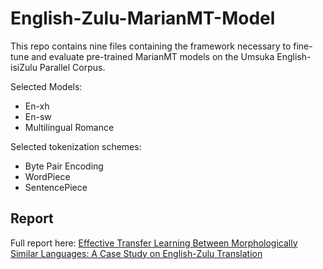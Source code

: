 # English-Zulu-MarianMT-Model

This repo contains nine files containing the framework necessary to fine-tune and evaluate pre-trained MarianMT models on the Umsuka English-isiZulu Parallel Corpus.

Selected Models:
- En-xh 
- En-sw
- Multilingual Romance

Selected tokenization schemes:
- Byte Pair Encoding
- WordPiece
- SentencePiece

## Report

Full report here: <a href="Project_Report_1603701_2497239_2396876.pdf">
Effective Transfer Learning Between Morphologically Similar Languages:
A Case Study on English-Zulu Translation
 </a>

